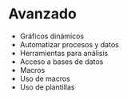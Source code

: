 # Avanzado

- Gráficos dinámicos
- Automatizar procesos y datos
- Herramientas para análisis
- Acceso a bases de datos
- Macros
- Uso de macros
- Uso de plantillas
